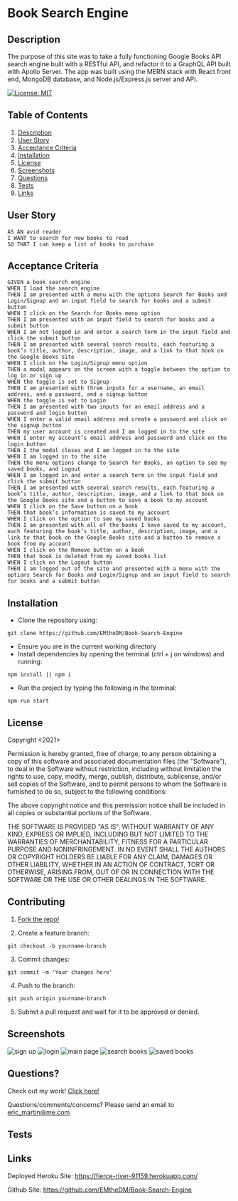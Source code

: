 # Book Search Engine

<a name="descsection"></a>
## Description
The purpose of this site was to take a fully functioning Google Books API search engine built with a RESTful API, and refactor it to a GraphQL API built with Apollo Server. The app was built using the MERN stack with React front end, MongoDB database, and Node.js/Express.js server and API.  

[![License: MIT](https://img.shields.io/badge/License-MIT-blue.svg)](https://opensource.org/licenses/MIT)


## Table of Contents
1. [ Description ](#descsection)
2. [ User Story ](#usersection)
3. [Acceptance Criteria](#acceptancesection)
4. [ Installation ](#installsection)
5. [ License ](#licensesection)
6. [ Screenshots ](#screenshotsection)
7. [ Questions ](#questionssection)
8. [ Tests ](#testsection)
9. [ Links ](#linksection)

<a name="usersection"></a>
## User Story
```
AS AN avid reader
I WANT to search for new books to read
SO THAT I can keep a list of books to purchase
```

<a name="acceptancesection"></a>
## Acceptance Criteria
```
GIVEN a book search engine
WHEN I load the search engine
THEN I am presented with a menu with the options Search for Books and Login/Signup and an input field to search for books and a submit button
WHEN I click on the Search for Books menu option
THEN I am presented with an input field to search for books and a submit button
WHEN I am not logged in and enter a search term in the input field and click the submit button
THEN I am presented with several search results, each featuring a book’s title, author, description, image, and a link to that book on the Google Books site
WHEN I click on the Login/Signup menu option
THEN a modal appears on the screen with a toggle between the option to log in or sign up
WHEN the toggle is set to Signup
THEN I am presented with three inputs for a username, an email address, and a password, and a signup button
WHEN the toggle is set to Login
THEN I am presented with two inputs for an email address and a password and login button
WHEN I enter a valid email address and create a password and click on the signup button
THEN my user account is created and I am logged in to the site
WHEN I enter my account’s email address and password and click on the login button
THEN I the modal closes and I am logged in to the site
WHEN I am logged in to the site
THEN the menu options change to Search for Books, an option to see my saved books, and Logout
WHEN I am logged in and enter a search term in the input field and click the submit button
THEN I am presented with several search results, each featuring a book’s title, author, description, image, and a link to that book on the Google Books site and a button to save a book to my account
WHEN I click on the Save button on a book
THEN that book’s information is saved to my account
WHEN I click on the option to see my saved books
THEN I am presented with all of the books I have saved to my account, each featuring the book’s title, author, description, image, and a link to that book on the Google Books site and a button to remove a book from my account
WHEN I click on the Remove button on a book
THEN that book is deleted from my saved books list
WHEN I click on the Logout button
THEN I am logged out of the site and presented with a menu with the options Search for Books and Login/Signup and an input field to search for books and a submit button  
```


<a name="installsection"></a>
## Installation
* Clone the repository using:
```
git clone https://github.com/EMtheDM/Book-Search-Engine
```
* Ensure you are in the current working directory
* Install dependencies by opening the terminal (ctrl + j on windows) and running:
```
npm install || npm i
```
* Run the project by typing the following in the terminal:
```
npm run start
```

<a name="licensesection"></a>
## License
Copyright <2021>

Permission is hereby granted, free of charge, to any person obtaining a copy of this software and associated documentation files (the "Software"), to deal in the Software without restriction, including without limitation the rights to use, copy, modify, merge, publish, distribute, sublicense, and/or sell copies of the Software, and to permit persons to whom the Software is furnished to do so, subject to the following conditions:

The above copyright notice and this permission notice shall be included in all copies or substantial portions of the Software.

THE SOFTWARE IS PROVIDED "AS IS", WITHOUT WARRANTY OF ANY KIND, EXPRESS OR IMPLIED, INCLUDING BUT NOT LIMITED TO THE WARRANTIES OF MERCHANTABILITY, FITNESS FOR A PARTICULAR PURPOSE AND NONINFRINGEMENT. IN NO EVENT SHALL THE AUTHORS OR COPYRIGHT HOLDERS BE LIABLE FOR ANY CLAIM, DAMAGES OR OTHER LIABILITY, WHETHER IN AN ACTION OF CONTRACT, TORT OR OTHERWISE, ARISING FROM, OUT OF OR IN CONNECTION WITH THE SOFTWARE OR THE USE OR OTHER DEALINGS IN THE SOFTWARE.

  <a name="contribsection"></a>
## Contributing
1. [Fork the repo!](https://docs.github.com/en/get-started/quickstart/fork-a-repo)

2. Create a feature branch:
```
git checkout -b yourname-branch
```
3. Commit changes:
```
git commit -m 'Your changes here'
```
4. Push to the branch:
```
git push origin yourname-branch
```
5. Submit a pull request and wait for it to be approved or denied.

  <a name="screenshotsection"></a>
## Screenshots
  ![sign up](media/images/signUp.png)
  ![login](media/images/login.png)
  ![main page](media/images/mainPage.png)
  ![search books](media/images/searchBooks.png)
  ![saved books](media/images/savedBooks.png)

  <a name="questionssection"></a>
## Questions?
  Check out my work! [Click here!](https://github.com/EMtheDM)

  Questions/comments/concerns? Please send an email to eric_martin@me.com

<a name="testsection"></a>
## Tests

<a name="linksection"></a>
## Links
  Deployed Heroku Site: https://fierce-river-91159.herokuapp.com/
  
  Github Site: https://github.com/EMtheDM/Book-Search-Engine